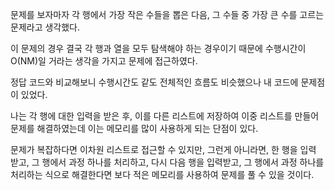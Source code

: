 문제를 보자마자 각 행에서 가장 작은 수들을 뽑은 다음, 그 수들 중 가장 큰 수를 고르는 문제라고 생각했다. 


이 문제의 경우 결국 각 행과 열을 모두 탐색해야 하는 경우이기 때문에 수행시간이 O(NM)일 거라는 생각을 가지고 문제에 접근하였다.


정답 코드와 비교해보니 수행시간도 같도 전체적인 흐름도 비슷했으나 내 코드에 문제점이 있었다.


나는 각 행에 대한 입력을 받은 후, 이를 다른 리스트에 저장하여 이중 리스트를 만들어 문제를 해결하였는데 이는 메모리를 많이 사용하게 되는 단점이 있다.


문제가 복잡하다면 이차원 리스트로 접근할 수 있지만, 그런게 아니라면, 한 행을 입력 받고, 그 행에서 과정 하나를 처리하고, 다시 다음 행을 입력받고, 그 행에서 과정 하나를 처리하는 식으로 해결한다면 보다 적은 메모리를 사용하여 문제를 풀 수 있을 것이다.